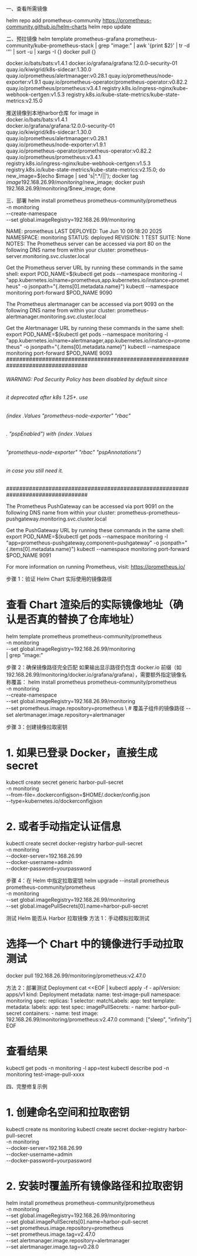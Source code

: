 一、查看所需镜像

helm repo add prometheus-community https://prometheus-community.github.io/helm-charts 
helm repo update 

二、预拉镜像
helm template prometheus-grafana prometheus-community/kube-prometheus-stack | grep "image:" | awk '{print $2}' | tr -d '"' | sort -u | xargs -I {} docker pull {}

docker.io/bats/bats:v1.4.1
docker.io/grafana/grafana:12.0.0-security-01
quay.io/kiwigrid/k8s-sidecar:1.30.0
quay.io/prometheus/alertmanager:v0.28.1
quay.io/prometheus/node-exporter:v1.9.1
quay.io/prometheus-operator/prometheus-operator:v0.82.2
quay.io/prometheus/prometheus:v3.4.1
registry.k8s.io/ingress-nginx/kube-webhook-certgen:v1.5.3
registry.k8s.io/kube-state-metrics/kube-state-metrics:v2.15.0

推送镜像到本地harbor仓库
for image in \
  docker.io/bats/bats:v1.4.1 \
  docker.io/grafana/grafana:12.0.0-security-01 \
  quay.io/kiwigrid/k8s-sidecar:1.30.0 \
  quay.io/prometheus/alertmanager:v0.28.1 \
  quay.io/prometheus/node-exporter:v1.9.1 \
  quay.io/prometheus-operator/prometheus-operator:v0.82.2 \
  quay.io/prometheus/prometheus:v3.4.1 \
  registry.k8s.io/ingress-nginx/kube-webhook-certgen:v1.5.3 \
  registry.k8s.io/kube-state-metrics/kube-state-metrics:v2.15.0; do
  new_image=$(echo $image | sed 's|^.*/||');
  docker tag $image 192.168.26.99/monitoring/$new_image;
  docker push 192.168.26.99/monitoring/$new_image;
done

三、部署
helm install prometheus prometheus-community/prometheus \
  -n monitoring \
  --create-namespace \
  --set global.imageRegistry=192.168.26.99/monitoring

NAME: prometheus
LAST DEPLOYED: Tue Jun 10 09:18:20 2025
NAMESPACE: monitoring
STATUS: deployed
REVISION: 1
TEST SUITE: None
NOTES:
The Prometheus server can be accessed via port 80 on the following DNS name from within your cluster:
prometheus-server.monitoring.svc.cluster.local


Get the Prometheus server URL by running these commands in the same shell:
  export POD_NAME=$(kubectl get pods --namespace monitoring -l "app.kubernetes.io/name=prometheus,app.kubernetes.io/instance=prometheus" -o jsonpath="{.items[0].metadata.name}")
  kubectl --namespace monitoring port-forward $POD_NAME 9090


The Prometheus alertmanager can be accessed via port 9093 on the following DNS name from within your cluster:
prometheus-alertmanager.monitoring.svc.cluster.local


Get the Alertmanager URL by running these commands in the same shell:
  export POD_NAME=$(kubectl get pods --namespace monitoring -l "app.kubernetes.io/name=alertmanager,app.kubernetes.io/instance=prometheus" -o jsonpath="{.items[0].metadata.name}")
  kubectl --namespace monitoring port-forward $POD_NAME 9093
#################################################################################
######   WARNING: Pod Security Policy has been disabled by default since    #####
######            it deprecated after k8s 1.25+. use                        #####
######            (index .Values "prometheus-node-exporter" "rbac"          #####
###### .          "pspEnabled") with (index .Values                         #####
######            "prometheus-node-exporter" "rbac" "pspAnnotations")       #####
######            in case you still need it.                                #####
#################################################################################


The Prometheus PushGateway can be accessed via port 9091 on the following DNS name from within your cluster:
prometheus-prometheus-pushgateway.monitoring.svc.cluster.local


Get the PushGateway URL by running these commands in the same shell:
  export POD_NAME=$(kubectl get pods --namespace monitoring -l "app=prometheus-pushgateway,component=pushgateway" -o jsonpath="{.items[0].metadata.name}")
  kubectl --namespace monitoring port-forward $POD_NAME 9091

For more information on running Prometheus, visit:
https://prometheus.io/



步骤 1：验证 Helm Chart 实际使用的镜像路径
# 查看 Chart 渲染后的实际镜像地址（确认是否真的替换了仓库地址）
helm template prometheus prometheus-community/prometheus \
  -n monitoring \
  --set global.imageRegistry=192.168.26.99/monitoring \
  | grep "image:"

步骤 2：确保镜像路径完全匹配
如果输出显示路径仍包含 docker.io 前缀（如 192.168.26.99/monitoring/docker.io/grafana/grafana），需要额外指定镜像名称覆盖：
helm install prometheus prometheus-community/prometheus \
  -n monitoring \
  --create-namespace \
  --set global.imageRegistry=192.168.26.99/monitoring \
  --set prometheus.image.repository=prometheus \  # 覆盖子组件的镜像路径
  --set alertmanager.image.repository=alertmanager

步骤 3：创建镜像拉取密钥
# 1. 如果已登录 Docker，直接生成 secret
kubectl create secret generic harbor-pull-secret \
  -n monitoring \
  --from-file=.dockerconfigjson=$HOME/.docker/config.json \
  --type=kubernetes.io/dockerconfigjson

# 2. 或者手动指定认证信息
kubectl create secret docker-registry harbor-pull-secret \
  -n monitoring \
  --docker-server=192.168.26.99 \
  --docker-username=admin \
  --docker-password=yourpassword

步骤 4：在 Helm 中指定拉取密钥
helm upgrade --install prometheus prometheus-community/prometheus \
  -n monitoring \
  --set global.imageRegistry=192.168.26.99/monitoring \
  --set global.imagePullSecrets[0].name=harbor-pull-secret


测试 Helm 能否从 Harbor 拉取镜像
方法 1：手动模拟拉取测试
# 选择一个 Chart 中的镜像进行手动拉取测试
docker pull 192.168.26.99/monitoring/prometheus:v2.47.0

方法 2：部署测试 Deployment
cat <<EOF | kubectl apply -f -
apiVersion: apps/v1
kind: Deployment
metadata:
  name: test-image-pull
  namespace: monitoring
spec:
  replicas: 1
  selector:
    matchLabels:
      app: test
  template:
    metadata:
      labels:
        app: test
    spec:
      imagePullSecrets:
      - name: harbor-pull-secret
      containers:
      - name: test
        image: 192.168.26.99/monitoring/prometheus:v2.47.0
        command: ["sleep", "infinity"]
EOF

# 查看结果
kubectl get pods -n monitoring -l app=test
kubectl describe pod -n monitoring test-image-pull-xxxx


四、完整修复示例
# 1. 创建命名空间和拉取密钥
kubectl create ns monitoring
kubectl create secret docker-registry harbor-pull-secret \
  -n monitoring \
  --docker-server=192.168.26.99 \
  --docker-username=admin \
  --docker-password=yourpassword

# 2. 安装时覆盖所有镜像路径和拉取密钥
helm install prometheus prometheus-community/prometheus \
  -n monitoring \
  --set global.imageRegistry=192.168.26.99/monitoring \
  --set global.imagePullSecrets[0].name=harbor-pull-secret \
  --set prometheus.image.repository=prometheus \
  --set prometheus.image.tag=v2.47.0 \
  --set alertmanager.image.repository=alertmanager \
  --set alertmanager.image.tag=v0.28.0


